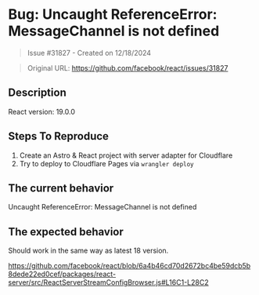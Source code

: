 # Bug: Uncaught ReferenceError: MessageChannel is not defined

> Issue #31827 - Created on 12/18/2024

> Original URL: https://github.com/facebook/react/issues/31827

## Description

React version: 19.0.0

## Steps To Reproduce

1. Create an Astro & React project with server adapter for Cloudflare
2. Try to deploy to Cloudflare Pages via `wrangler deploy`

## The current behavior
Uncaught ReferenceError: MessageChannel is not defined

## The expected behavior
Should work in the same way as latest 18 version.

https://github.com/facebook/react/blob/6a4b46cd70d2672bc4be59dcb5b8dede22ed0cef/packages/react-server/src/ReactServerStreamConfigBrowser.js#L16C1-L28C2
